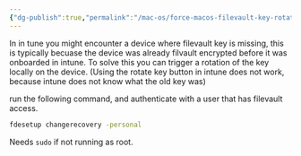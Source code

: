 ```yaml
---
{"dg-publish":true,"permalink":"/mac-os/force-macos-filevault-key-rotation-intune/","tags":["public","macos","intune"],"noteIcon":"1","created":"2024-04-10T11:53:17.519+02:00","updated":"2024-04-10T11:56:43.333+02:00"}
---
```


In in tune you might encounter a device where filevault key is missing, this is typically becuase the device was already filvault encrypted before it was onboarded in intune.
To solve this you can trigger a rotation of the key locally on the device. (Using the rotate key button in intune does not work, because intune does not know what the old key was)

run the following command, and authenticate with a user that has filevault access.
```bash
fdesetup changerecovery -personal
```
Needs ```sudo``` if not running as root.